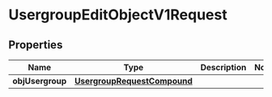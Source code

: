 
# UsergroupEditObjectV1Request

## Properties
Name | Type | Description | Notes
------------ | ------------- | ------------- | -------------
**objUsergroup** | [**UsergroupRequestCompound**](UsergroupRequestCompound.md) |  | 



